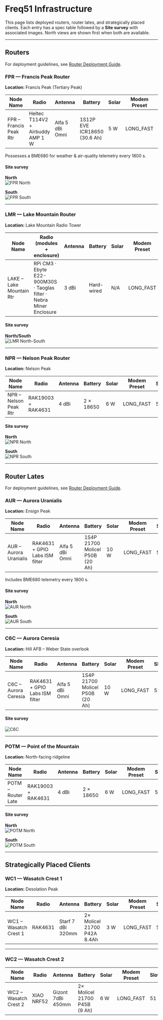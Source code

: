 # Freq51 Infrastructure

This page lists deployed routers, router lates, and strategically placed clients. Each entry has a spec table followed by a **Site survey** with associated images. North views are shown first when both are available.

---

## Routers

For deployment guidelines, see [Router Deployment Guide](advanced-configuration/router-deployment.md).

### FPR — Francis Peak Router
**Location:** Francis Peak (Tertiary Peak)

| Node Name              | Radio                            | Antenna        | Battery                           | Solar | Modem Preset | Slot | Rebroadcast Mode | Firmware |
|------------------------|----------------------------------|----------------|-----------------------------------|-------|--------------|------|------------------|----------|
| FPR – Francis Peak Rtr | Heltec T114V2 + Airbuddy AMP 1 W | Alfa 5 dBi Omni| 1S12P EVE ICR18650 (30.6 Ah)      | 5 W   | LONG_FAST    | 51   | ALL              | 2.6.11   |

Possesses a BME680 for weather & air-quality telemetry every 1800 s.

#### Site survey
**North**  
![FPR North](images/FPR-North.png)

**South**  
![FPR South](images/FPR-South.png)

---

### LMR — Lake Mountain Router
**Location:** Lake Mountain Radio Tower

| Node Name               | Radio (modules + enclosure)                                          | Antenna | Battery    | Solar | Modem Preset | Slot | Rebroadcast Mode | Firmware             |
|--------------------------|---------------------------------------------------------------------|---------|------------|-------|--------------|------|------------------|----------------------|
| LAKE – Lake Mountain Rtr | RPi CM3 · Ebyte E22-900M30S · Taoglas filter · Nebra Miner Enclosure| 3 dBi   | Hard-wired | N/A   | LONG_FAST    | 51   | ALL              | Latest Alpha (auto)  |

#### Site survey
**North/South**  
![LMR North-South](images/LMR.png)

---

### NPR — Nelson Peak Router
**Location:** Nelson Peak

| Node Name              | Radio                 | Antenna | Battery     | Solar | Modem Preset | Slot | Rebroadcast Mode | Firmware |
|------------------------|-----------------------|---------|-------------|-------|--------------|------|------------------|----------|
| NPR – Nelson Peak Rtr  | RAK19003 + RAK4631    | 4 dBi   | 2 × 18650   | 6 W   | LONG_FAST    | 51   | ALL              | 2.3.2    |

#### Site survey
**North**  
![NPR North](images/NPR-North.png)

**South**  
![NPR South](images/NPR-South.png)

---

## Router Lates

For deployment guidelines, see [Router Deployment Guide](advanced-configuration/router-deployment.md).

### AUR — Aurora Uranialis
**Location:** Ensign Peak

| Node Name             | Radio                          | Antenna        | Battery                        | Solar | Modem Preset | Slot | Rebroadcast Mode | Firmware |
|-----------------------|--------------------------------|----------------|--------------------------------|-------|--------------|------|------------------|----------|
| AUR – Aurora Uranialis| RAK4631 + GPIO Labs ISM filter | Alfa 5 dBi Omni| 1S4P 21700 Molicel P50B (20 Ah)| 10 W  | LONG_FAST    | 51   | ALL              | 2.6.4    |

Includes BME680 telemetry every 1800 s.

#### Site survey
**North**  
![AUR North](images/AUR-North.png)

**South**  
![AUR South](images/AUR-South.png)

---

### C6C — Aurora Ceresia
**Location:** Hill AFB – Weber State overlook

| Node Name              | Radio                          | Antenna        | Battery                        | Solar | Modem Preset | Slot | Rebroadcast Mode | Firmware |
|------------------------|--------------------------------|----------------|--------------------------------|-------|--------------|------|------------------|----------|
| C6C – Aurora Ceresia   | RAK4631 + GPIO Labs ISM filter | Alfa 5 dBi Omni| 1S4P 21700 Molicel P50B (20 Ah)| 10 W  | LONG_FAST    | 51   | ALL              | 2.6.4    |

#### Site survey
![C6C](images/C6C.png)

---

### POTM — Point of the Mountain
**Location:** North-facing ridgeline

| Node Name              | Radio              | Antenna | Battery   | Solar | Modem Preset | Slot | Rebroadcast Mode | Firmware |
|------------------------|-------------------|---------|-----------|-------|--------------|------|------------------|----------|
| POTM – Router Late     | RAK19003 + RAK4631| 4 dBi   | 2 × 18650 | 6 W   | LONG_FAST    | 51   | ALL              | 2.6.10   |

#### Site survey
**North**  
![POTM North](images/POTM-North.png)

**South**  
![POTM South](images/POTM-South.png)

---

## Strategically Placed Clients

### WC1 — Wasatch Crest 1
**Location:** Desolation Peak

| Node Name            | Radio   | Antenna        | Battery                    | Solar | Modem Preset | Slot | Rebroadcast Mode | Firmware |
|-----------------------|---------|----------------|----------------------------|-------|--------------|------|------------------|----------|
| WC1 – Wasatch Crest 1 | RAK4631 | Starf 7 dBi 320mm | 2× Molicel 21700 P42A 8.4Ah| 3 W   | LONG_FAST    | 51   | ALL              | 2.6.10    |

---

### WC2 — Wasatch Crest 2

| Node Name            | Radio      | Antenna           | Battery                      | Solar | Modem Preset | Slot | Rebroadcast Mode | Firmware |
|-----------------------|------------|-------------------|------------------------------|-------|--------------|------|------------------|----------|
| WC2 – Wasatch Crest 2 | XIAO NRF52 | Gizont 7dBi 450mm | 2× Molicel 21700 P45B  (9 Ah) | 6 W   | LONG_FAST    | 51   | ALL              | 2.6.11   |
